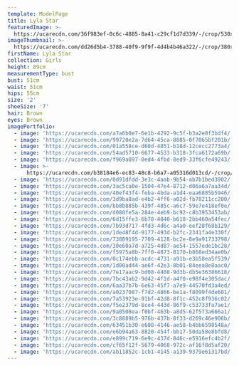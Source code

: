 ```yaml
---
template: ModelPage
title: Lyla Star
featuredImage: >-
  https://ucarecdn.com/36f983ef-0c6c-4885-8a41-c29cf1d7d339/-/crop/530x275/0,0/-/preview/
imageThumbnail: >-
  https://ucarecdn.com/dd26d5b4-3788-40f9-9f9f-4d4b4b46a322/-/crop/380x462/405,12/-/preview/
firstName: Lyla Star
collection: Girls
height: 89cm
measurementType: bust
bust: 51cm
waist: 51cm
hips: 55cm
size: '2'
shoeSize: '7'
hair: Brown
eyes: Brown
imagePortfolio:
  - image: 'https://ucarecdn.com/a7a6b0e7-6e1b-4292-9c5f-b3a2e8f3bdf4/'
  - image: 'https://ucarecdn.com/99720e2a-7d64-45ca-8885-0f7065bf201b/'
  - image: 'https://ucarecdn.com/01a558ce-d60d-4851-b18d-12cecc2773a4/'
  - image: 'https://ucarecdn.com/54ad5710-6677-4533-b318-3fca6172a69b/'
  - image: 'https://ucarecdn.com/f969a097-0ed4-4fbd-8ed9-33f6cfe49243/'
  - image: >-
      https://ucarecdn.com/b38184e6-ec83-48c8-b6a7-a05316d013cd/-/crop/1633x1853/0,0/-/preview/
  - image: 'https://ucarecdn.com/0d91dfdd-3e3c-4aab-9b54-ab7b1bed3902/'
  - image: 'https://ucarecdn.com/3ac5ca0e-1504-47e4-8712-d06a6a7aa34d/'
  - image: 'https://ucarecdn.com/40ef43f4-feba-4bda-a1d4-eaa6885b5946/'
  - image: 'https://ucarecdn.com/3d9ba8ad-e4b2-4ff6-a02d-fb78211cc200/'
  - image: 'https://ucarecdn.com/bb8b885b-439f-485c-a6c7-59e7e418ef0e/'
  - image: 'https://ucarecdn.com/d080fe5a-284e-4eb9-bc92-c8b3953453ab/'
  - image: 'https://ucarecdn.com/6d15ffe3-6b78-4840-b618-2bb460a54fec/'
  - image: 'https://ucarecdn.com/7b93d717-4fd3-4d6c-a4a0-eef28f68b129/'
  - image: 'https://ucarecdn.com/1de48f4d-9177-493d-b2fc-2341fa4e330f/'
  - image: 'https://ucarecdn.com/73889195-7709-4128-bc2e-8e9a91733798/'
  - image: 'https://ucarecdn.com/30e60a7d-a725-4d87-ae54-1557ede1bc28/'
  - image: 'https://ucarecdn.com/f5975a8b-7ff0-4873-8170-b868ed34ae0b/'
  - image: 'https://ucarecdn.com/0c174ebb-acdc-4731-a91b-e3b58ea5f539/'
  - image: 'https://ucarecdn.com/1d00ad44-ae6f-42e3-8b01-84eea8e8aac0/'
  - image: 'https://ucarecdn.com/7e17aac9-bd08-4408-9d3b-db5e36386618/'
  - image: 'https://ucarecdn.com/7bc43ab2-9d42-4f1d-a4f0-e98f4e305dac/'
  - image: 'https://ucarecdn.com/6aa37b7b-6e63-45f7-a7e9-44570fd3a4ed/'
  - image: 'https://ucarecdn.com/a0237087-f7d2-4866-be1a-f8099f4de601/'
  - image: 'https://ucarecdn.com/7a53923e-91bf-42d8-8f1c-452c8f936c02/'
  - image: 'https://ucarecdn.com/f5e2379d-8ce4-443d-86f9-c53733fa7ae1/'
  - image: 'https://ucarecdn.com/9a0508ea-f0bf-463b-a8d5-62f573a666a1/'
  - image: 'https://ucarecdn.com/3c8889b5-976b-437b-8f33-d269c46e906b/'
  - image: 'https://ucarecdn.com/63451b30-e608-4146-ae58-b4bb6598548a/'
  - image: 'https://ucarecdn.com/e6b94a63-8820-454f-bb17-50da58e8bfd8/'
  - image: 'https://ucarecdn.com/e899c719-6e9c-437d-846c-e5916efc4b2f/'
  - image: 'https://ucarecdn.com/cf65f12f-5679-4068-972c-af16f8d5af20/'
  - image: 'https://ucarecdn.com/ab11852c-1cb1-4145-a139-9379e61317bd/'
---
```


